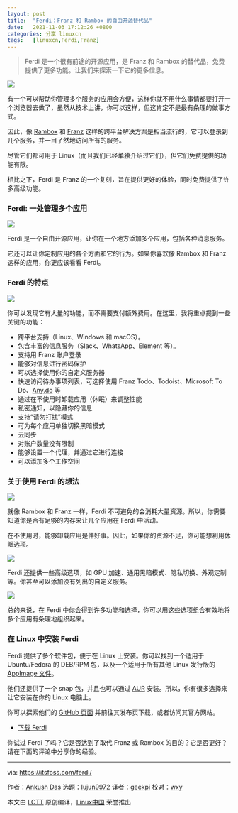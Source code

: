 ```yaml
---
layout: post
title:	"Ferdi：Franz 和 Rambox 的自由开源替代品"
date:	2021-11-03 17:12:26 +0800 
categories:	分享 linuxcn 
tags:	[linuxcn,Ferdi,Franz]
---
```




> 
> Ferdi 是一个很有前途的开源应用，是 Franz 和 Rambox 的替代品，免费提供了更多功能。让我们来探索一下它的更多信息。
> 
> 
> 


![](/Asserts/Images/album/202111/03/171216dxojy2xuivii4xii.jpg)


有一个可以帮助你管理多个服务的应用会方便，这样你就不用什么事情都要打开一个浏览器去做了，虽然从技术上讲，你可以这样，但这肯定不是最有条理的做事方式。


因此，像 [Rambox](https://itsfoss.com/rambox/) 和 [Franz](https://itsfoss.com/franz-messaging-app/) 这样的跨平台解决方案是相当流行的，它可以登录到几个服务，并一目了然地访问所有的服务。


尽管它们都可用于 Linux（而且我们已经单独介绍过它们），但它们免费提供的功能有限。


相比之下，Ferdi 是 Franz 的一个复刻，旨在提供更好的体验，同时免费提供了许多高级功能。


### Ferdi: 一处管理多个应用


![](/Asserts/Images/album/202111/03/171227xk6ek2wv2zuwmujp.png)


Ferdi 是一个自由开源应用，让你在一个地方添加多个应用，包括各种消息服务。


它还可以让你定制应用的各个方面和它的行为。如果你喜欢像 Rambox 和 Franz 这样的应用，你更应该看看 Ferdi。


### Ferdi 的特点


![](/Asserts/Images/album/202111/03/171227tn81k5cemcpnguen.png)


你可以发现它有大量的功能，而不需要支付额外费用。在这里，我将重点提到一些关键的功能：


* 跨平台支持（Linux、Windows 和 macOS）。
* 包含丰富的信息服务（Slack、WhatsApp、Element 等）。
* 支持用 Franz 账户登录
* 能够对信息进行密码保护
* 可以选择使用你的自定义服务器
* 快速访问待办事项列表，可选择使用 Franz Todo、Todoist、Microsoft To Do、[Any.do](http://Any.do) 等
* 通过在不使用时卸载应用（休眠）来调整性能
* 私密通知，以隐藏你的信息
* 支持“请勿打扰”模式
* 可为每个应用单独切换黑暗模式
* 云同步
* 对账户数量没有限制
* 能够设置一个代理，并通过它进行连接
* 可以添加多个工作空间


### 关于使用 Ferdi 的想法


![](/Asserts/Images/album/202111/03/171227p2uooudd3z30fdff.png)


就像 Rambox 和 Franz 一样，Ferdi 不可避免的会消耗大量资源。所以，你需要知道你是否有足够的内存来让几个应用在 Ferdi 中活动。


在不使用时，能够卸载应用是件好事。因此，如果你的资源不足，你可能想利用休眠选项。


![](/Asserts/Images/album/202111/03/171228b06ge00tl6hn86e2.png)


Ferdi 还提供一些高级选项，如 GPU 加速、通用黑暗模式、隐私切换、外观定制等。你甚至可以添加没有列出的自定义服务。


![](/Asserts/Images/album/202111/03/171228u9ll48lm0409agcg.png)


总的来说，在 Ferdi 中你会得到许多功能和选择，你可以用这些选项组合有效地将多个应用有条理地组织起来。


### 在 Linux 中安装 Ferdi


Ferdi 提供了多个软件包，便于在 Linux 上安装。你可以找到一个适用于 Ubuntu/Fedora 的 DEB/RPM 包，以及一个适用于所有其他 Linux 发行版的 [AppImage 文件](https://itsfoss.com/appimage-interview/)。


他们还提供了一个 snap 包，并且也可以通过 [AUR](https://itsfoss.com/aur-arch-linux/) 安装。所以，你有很多选择来让它安装在你的 Linux 电脑上。


你可以探索他们的 [GitHub 页面](https://github.com/getferdi/ferdi) 并前往其发布页下载，或者访问其官方网站。


* [下载 Ferdi](https://getferdi.com/)


你试过 Ferdi 了吗？它是否达到了取代 Franz 或 Rambox 的目的？它是否更好？请在下面的评论中分享你的经验。




---


via: <https://itsfoss.com/ferdi/>


作者：[Ankush Das](https://itsfoss.com/author/ankush/) 选题：[lujun9972](https://github.com/lujun9972) 译者：[geekpi](https://github.com/geekpi) 校对：[wxy](https://github.com/wxy)


本文由 [LCTT](https://github.com/LCTT/TranslateProject) 原创编译，[Linux中国](https://linux.cn/) 荣誉推出
